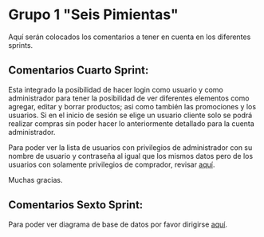 # **Grupo 1 "Seis Pimientas"**

Aquí serán colocados los comentarios a tener en cuenta en los diferentes sprints.

## Comentarios Cuarto Sprint:

Esta integrado la posibilidad de hacer login como usuario y como administrador para tener la posibilidad de ver diferentes elementos como agregar, editar y borrar productos; asi como también las promociones y los usuarios. Si en el inicio de sesión se elige un usuario cliente solo se podrá realizar compras sin poder hacer lo anteriormente detallado para la cuenta administrador. 

Para poder ver la lista de usuarios con privilegios de administrador con su nombre de usuario y contraseña al igual que los mismos datos pero de los usuarios con solamente privilegios de comprador, revisar <a href="https://github.com/Random003/grupo_1_6pimientas/blob/master/data/users.json">aquí</a>. 

Muchas gracias.


## Comentarios Sexto Sprint:

Para poder ver diagrama de base de datos por favor dirigirse <a href="">aquí</a>. 